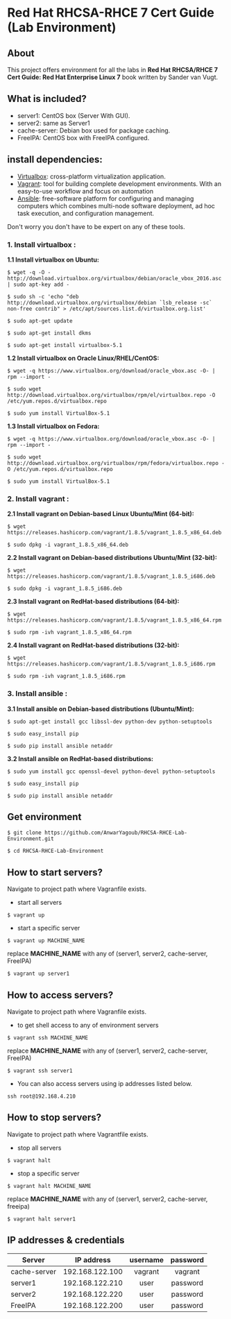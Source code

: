 # Red Hat RHCSA-RHCE 7 Cert Guide (Lab Environment)

## About
This project offers environment for all the labs in **Red Hat RHCSA/RHCE 7 Cert Guide: Red Hat Enterprise Linux 7** book written by Sander van Vugt.

## What is included?
- server1: CentOS box (Server With GUI).
- server2: same as Server1
- cache-server: Debian box used for package caching.
- FreeIPA: CentOS box with FreeIPA configured.

## install dependencies:
- [Virtualbox](https://www.virtualbox.org): cross-platform virtualization application.
- [Vagrant](https://www.vagrantup.com): tool for building complete development environments. With an easy-to-use workflow and focus on automation
- [Ansible](https://www.ansible.com):  free-software platform for configuring and managing computers which combines multi-node software deployment, ad hoc task execution, and configuration management.

Don't worry you don't have to be expert on any of these tools.
### 1. Install virtualbox :

**1.1 Install virtualbox on Ubuntu:**

```shell
$ wget -q -O - http://download.virtualbox.org/virtualbox/debian/oracle_vbox_2016.asc | sudo apt-key add -

$ sudo sh -c 'echo "deb http://download.virtualbox.org/virtualbox/debian `lsb_release -sc` non-free contrib" > /etc/apt/sources.list.d/virtualbox.org.list'

$ sudo apt-get update

$ sudo apt-get install dkms

$ sudo apt-get install virtualbox-5.1
```
**1.2 Install virtualbox on Oracle Linux/RHEL/CentOS:**
```shell
$ wget -q https://www.virtualbox.org/download/oracle_vbox.asc -O- | rpm --import -

$ sudo wget http://download.virtualbox.org/virtualbox/rpm/el/virtualbox.repo -O /etc/yum.repos.d/virtualbox.repo

$ sudo yum install VirtualBox-5.1
```

**1.3 Install virtualbox on Fedora:**
```shell
$ wget -q https://www.virtualbox.org/download/oracle_vbox.asc -O- | rpm --import -

$ sudo wget http://download.virtualbox.org/virtualbox/rpm/fedora/virtualbox.repo -O /etc/yum.repos.d/virtualbox.repo

$ sudo yum install VirtualBox-5.1
```
### 2. Install vagrant :

**2.1 Install vagrant on Debian-based Linux Ubuntu/Mint (64-bit):**
```shell
$ wget https://releases.hashicorp.com/vagrant/1.8.5/vagrant_1.8.5_x86_64.deb

$ sudo dpkg -i vagrant_1.8.5_x86_64.deb
```

**2.2 Install vagrant on Debian-based distributions Ubuntu/Mint (32-bit):**
```shell
$ wget https://releases.hashicorp.com/vagrant/1.8.5/vagrant_1.8.5_i686.deb

$ sudo dpkg -i vagrant_1.8.5_i686.deb
```

**2.3 Install vagrant on RedHat-based distributions (64-bit):**
```shell
$ wget https://releases.hashicorp.com/vagrant/1.8.5/vagrant_1.8.5_x86_64.rpm

$ sudo rpm -ivh vagrant_1.8.5_x86_64.rpm
```

**2.4 Install vagrant on RedHat-based distributions (32-bit):**
```shell
$ wget https://releases.hashicorp.com/vagrant/1.8.5/vagrant_1.8.5_i686.rpm

$ sudo rpm -ivh vagrant_1.8.5_i686.rpm
```
### 3. Install ansible :
**3.1 Install ansible on Debian-based distributions (Ubuntu/Mint):**
```shell
$ sudo apt-get install gcc libssl-dev python-dev python-setuptools

$ sudo easy_install pip

$ sudo pip install ansible netaddr
```

**3.2 Install ansible on RedHat-based distributions:**
```shell
$ sudo yum install gcc openssl-devel python-devel python-setuptools

$ sudo easy_install pip

$ sudo pip install ansible netaddr
```

## Get environment
```shell
$ git clone https://github.com/AnwarYagoub/RHCSA-RHCE-Lab-Environment.git

$ cd RHCSA-RHCE-Lab-Environment
```
## How to start servers?
Navigate to project path where Vagranfile exists.

- start all servers
```shell
$ vagrant up
```
- start a specific server
```shell
$ vagrant up MACHINE_NAME
```
replace **MACHINE_NAME** with any of (server1, server2, cache-server, FreeIPA)
```shell
$ vagrant up server1
```
## How to access servers?
Navigate to project path where Vagranfile exists.

- to get shell access to any of environment servers
```shell
$ vagrant ssh MACHINE_NAME
```
replace **MACHINE_NAME** with any of (server1, server2, cache-server, FreeIPA)
```shell
$ vagrant ssh server1
```
- You can also access servers using ip addresses listed below.
```shell
ssh root@192.168.4.210
```
## How to stop servers?
Navigate to project path where Vagrantfile exists.

- stop all servers
```shell
$ vagrant halt
```
- stop a specific server
```shell
$ vagrant halt MACHINE_NAME
```
replace **MACHINE_NAME** with any of (server1, server2, cache-server, freeipa)
```shell
$ vagrant halt server1
```

## IP addresses & credentials
| Server | IP address | username | password |
|---|---|:---:|:---:|
|cache-server|192.168.122.100 |vagrant|vagrant|
|server1|192.168.122.210|user|password|
|server2|192.168.122.220|user|password|
|FreeIPA|192.168.122.200|user|password|

